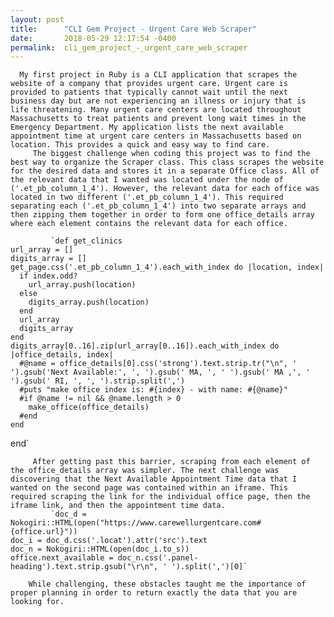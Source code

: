 ```yaml
---
layout: post
title:      "CLI Gem Project - Urgent Care Web Scraper"
date:       2018-05-29 12:17:54 -0400
permalink:  cli_gem_project_-_urgent_care_web_scraper
---
```


      My first project in Ruby is a CLI application that scrapes the website of a company that provides urgent care. Urgent care is provided to patients that typically cannot wait until the next business day but are not experiencing an illness or injury that is life threatening. Many urgent care centers are located throughout Massachusetts to treat patients and prevent long wait times in the Emergency Department. My application lists the next available appointment time at urgent care centers in Massachusetts based on location. This provides a quick and easy way to find care.
		 The biggest challenge when coding this project was to find the best way to organize the Scraper class. This class scrapes the website for the desired data and stores it in a separate Office class. All of the relevant data that I wanted was located under the node of ('.et_pb_column_1_4'). However, the relevant data for each office was located in two different ('.et_pb_column_1_4'). This required separating each ('.et_pb_column_1_4') into two separate arrays and then zipping them together in order to form one office_details array where each element contains the relevant data for each office. 
			 
			 `def get_clinics
    url_array = []
    digits_array = []
    get_page.css('.et_pb_column_1_4').each_with_index do |location, index|
      if index.odd?
        url_array.push(location)
      else
        digits_array.push(location)
      end
      url_array
      digits_array
    end
    digits_array[0..16].zip(url_array[0..16]).each_with_index do |office_details, index|
      #@name = office_details[0].css('strong').text.strip.tr("\n", ' ').gsub('Next Available:', ', ').gsub(' MA, ', ' ').gsub(' MA ,', ' ').gsub(' RI, ', ', ').strip.split(',')
      #puts "make office index is: #{index} - with name: #{@name}"
      #if @name != nil && @name.length > 0
        make_office(office_details)
      #end
    end
  end`
	
	     After getting past this barrier, scraping from each element of the office_details array was simpler. The next challenge was discovering that the Next Available Appointment Time data that I wanted on the second page was contained within an iframe. This required scraping the link for the individual office page, then the iframe link, and then the appointment time data. 
			 `doc_d = Nokogiri::HTML(open("https://www.carewellurgentcare.com#{office.url}"))
    doc_i = doc_d.css('.locat').attr('src').text
    doc_n = Nokogiri::HTML(open(doc_i.to_s))
    office.next_available = doc_n.css('.panel-heading').text.strip.gsub("\r\n", ' ').split(',')[0]`
		
		While challenging, these obstacles taught me the importance of proper planning in order to return exactly the data that you are looking for. 
